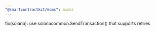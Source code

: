 ```yaml
---
"@smartcontractkit/mcms": minor
---
```


fix(solana): use solanacommon.SendTransaction() that supports retries

